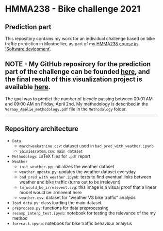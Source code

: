# HMMA238 - Bike challenge 2021

## Prediction part

This repository contains my work for an individual challenge based on bike traffic prediction in Montpellier, as part of my [HMMA238 course in 'Software devlopment'](https://github.com/bcharlier/HMMA238).

NOTE - My GitHub reposirory for the prediction part of the challenge can be founded [here](https://github.com/AmelieVernay/MtpBikeViz), and the final result of this visualization project is available [here](https://amelievernay.pythonanywhere.com/).
-----

The goal was to predict the number of bicycle passing between 00:01 AM and 09:00 AM on Friday, April 2nd. My methodology is described in the `Vernay_Amélie_methodology.pdf` file in the `Methodology` folder.

-----


## Repository architecture

* `Data`
    * `marchweekatnine.csv`: dataset used in `bad_pred_with_weather.ipynb`
    * `SaisiesTotem.csv`: `main dataset`
* `Methodology`: LaTeX files for `.pdf` report
* `Weather`
    * `init_weather.py`: initializes the weather dataset
    * `weather_update.py`: updates the weather dataset everyday
    * `bad_pred_with_weather.ipynb`: tests to find eventual links between weather and bike traffic (turns out to be irrelevent)
    * `lm_would_be_irrelevent.svg`: this image  is a visual proof that a linear model would be irrelevent here 
    * `weather.csv`: dataset for "weather VS bike traffic" analysis
* `load_data.py`: class loading the main dataset
* `preprocess.py`: functions for data preprocessing
* `resamp_interp_test.ipynb`: notebook for testing the relevance of the my method
* `forecast.ipynb`: notebook for bike traffic behaviour analysis